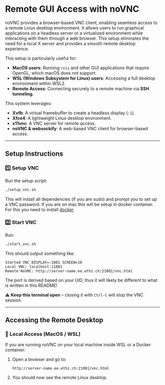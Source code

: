 # **Remote GUI Access with noVNC**

noVNC provides a browser-based VNC client, enabling seamless access to a remote Linux desktop environment. It allows users to run graphical applications on a headless server or a virtualized environment while interacting with them through a web browser. This setup eliminates the need for a local X server and provides a smooth remote desktop experience.

This setup is particularly useful for:

- **MacOS users**: Running `rviz` and other GUI applications that require OpenGL, which macOS does not support.
- **WSL (Windows Subsystem for Linux) users**: Accessing a full desktop environment within WSL2.
- **Remote Access**: Connecting securely to a remote machine via **SSH tunneling**.

This system leverages:
- **Xvfb**: A virtual framebuffer to create a headless display (`:1`).
- **Xfce4**: A lightweight Linux desktop environment.
- **x11vnc**: A VNC server for remote access.
- **noVNC & websockify**: A web-based VNC client for browser-based access.

---

## **Setup Instructions**

### **1️⃣ Setup VNC**
Run the setup script:
```bash
./setup_vnc.sh
```
This will install all dependencies (if you are sudo) and prompt you to set up a VNC password.
If you are on mac this will be setup in docker container. For this you need to install [docker](https://www.docker.com/get-started). 

### **2️⃣ Start VNC**
Run:
```bash
./start_vnc.sh
```
This should output something like:
```
Started VNC DISPLAY=:1001 SCREEN=10
Local VNC: localhost:11001
Remote NoVNC: http://server-name.ee.ethz.ch:21001/vnc.html
```
The port is derived based on your UID, thus it will likely be different to what is written in this README!


⚠ **Keep this terminal open** – closing it with `Ctrl-C` will stop the VNC session.

---

## **Accessing the Remote Desktop**

### **🔹 Local Access (MacOS / WSL)**
If you are running noVNC on your local machine inside WSL or a Docker container:

1. Open a browser and go to:
   ```
   http://server-name.ee.ethz.ch:21001/vnc.html
   ```
2. You should now see the remote Linux desktop.


